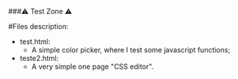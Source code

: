 ###⚠️ Test Zone ⚠️

#Files description:
- test.html:
  - A simple color picker, where I test some javascript functions;
- teste2.html:
  - A very simple one page "CSS editor".
